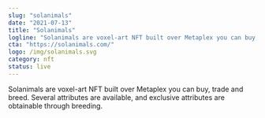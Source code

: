 ```yaml
---
slug: "solanimals"
date: "2021-07-13"
title: "Solanimals"
logline: "Solanimals are voxel-art NFT built over Metaplex you can buy, trade and breed. Several attributes are available, and exclusive attributes are obtainables through breeding."
cta: "https://solanimals.com/"
logo: /img/solanimals.svg
category: nft
status: live
---
```


Solanimals are voxel-art NFT built over Metaplex you can buy, trade and breed. Several attributes are available, and exclusive attributes are obtainable through breeding.



